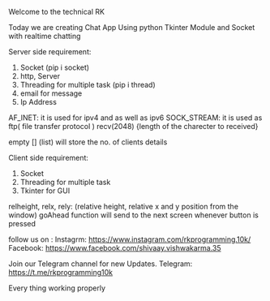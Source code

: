 Welcome to the technical RK

Today we are creating Chat App Using python Tkinter Module and Socket with  realtime chatting


Server side requirement:
1. Socket (pip i socket)
2. http, Server
3. Threading for multiple task (pip i thread)
4. email for message
5. Ip Address


AF_INET: it is used for ipv4 and as well as ipv6
SOCK_STREAM: it is used as ftp( file transfer protocol )
recv(2048) {length of the charecter to received}

empty [] (list) will store the no. of clients details


Client side requirement:
1. Socket
2. Threading for multiple task
3. Tkinter for GUI

relheight, relx, rely: (relative height, relative x and y position from the window)
goAhead function will send to the next screen whenever button is pressed


follow us on :
Instagrm: https://www.instagram.com/rkprogramming.10k/
Facebook: https://www.facebook.com/shivaay.vishwakarma.35

Join our Telegram channel for new Updates.
Telegram: https://t.me/rkprogramming10k




Every thing working properly

